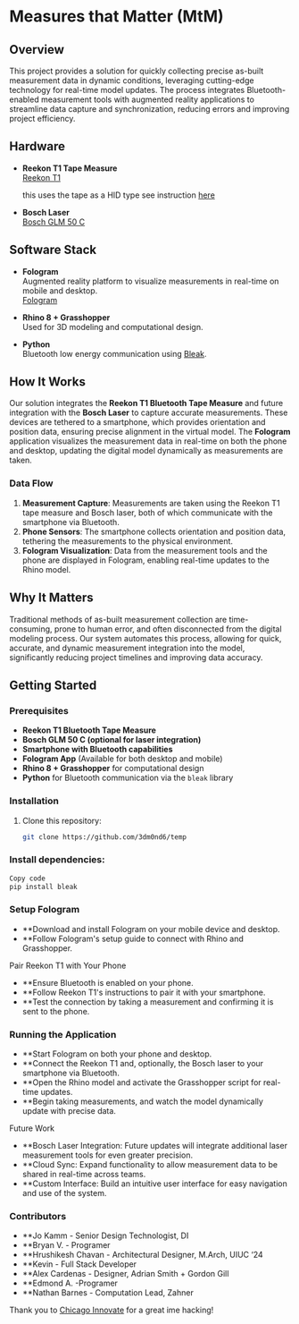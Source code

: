 # Measures that Matter (MtM)

## Overview

This project provides a solution for quickly collecting precise as-built measurement data in dynamic conditions, leveraging cutting-edge technology for real-time model updates. The process integrates Bluetooth-enabled measurement tools with augmented reality applications to streamline data capture and synchronization, reducing errors and improving project efficiency.

## Hardware

- **Reekon T1 Tape Measure**  
  [Reekon T1](https://www.reekon.tools/)

  this uses the tape as a HID type  see instruction [here](https://support.reekon.tools/hc/en-us/articles/20026126134292-Keyboard-Mode-Bluetooth-Digital-Tape-Measure)
  
- **Bosch Laser**  
  [Bosch GLM 50 C](https://www.boschtools.com/us/en/products/glm-50-c-0601072C10)

## Software Stack

- **Fologram**  
  Augmented reality platform to visualize measurements in real-time on mobile and desktop.  
  [Fologram](https://fologram.com/)
  
- **Rhino 8 + Grasshopper**  
  Used for 3D modeling and computational design.
  
- **Python**  
  Bluetooth low energy communication using [Bleak](https://github.com/hbldh/bleak).

## How It Works

Our solution integrates the **Reekon T1 Bluetooth Tape Measure** and future integration with the **Bosch Laser** to capture accurate measurements. These devices are tethered to a smartphone, which provides orientation and position data, ensuring precise alignment in the virtual model. The **Fologram** application visualizes the measurement data in real-time on both the phone and desktop, updating the digital model dynamically as measurements are taken.

### Data Flow

1. **Measurement Capture**: Measurements are taken using the Reekon T1 tape measure and Bosch laser, both of which communicate with the smartphone via Bluetooth.
2. **Phone Sensors**: The smartphone collects orientation and position data, tethering the measurements to the physical environment.
3. **Fologram Visualization**: Data from the measurement tools and the phone are displayed in Fologram, enabling real-time updates to the Rhino model.

## Why It Matters

Traditional methods of as-built measurement collection are time-consuming, prone to human error, and often disconnected from the digital modeling process. Our system automates this process, allowing for quick, accurate, and dynamic measurement integration into the model, significantly reducing project timelines and improving data accuracy.

## Getting Started

### Prerequisites

- **Reekon T1 Bluetooth Tape Measure**
- **Bosch GLM 50 C (optional for laser integration)**
- **Smartphone with Bluetooth capabilities**
- **Fologram App** (Available for both desktop and mobile)
- **Rhino 8 + Grasshopper** for computational design
- **Python** for Bluetooth communication via the `bleak` library

### Installation

1. Clone this repository:
   ```bash
   git clone https://github.com/3dm0nd6/temp


### Install dependencies:
  ```bash
  Copy code
  pip install bleak
```
### Setup Fologram
- **Download and install Fologram on your mobile device and desktop.
- **Follow Fologram's setup guide to connect with Rhino and Grasshopper.

Pair Reekon T1 with Your Phone
- **Ensure Bluetooth is enabled on your phone.
- **Follow Reekon T1's instructions to pair it with your smartphone.
- **Test the connection by taking a measurement and confirming it is sent to the phone.

### Running the Application
- **Start Fologram on both your phone and desktop.
- **Connect the Reekon T1 and, optionally, the Bosch laser to your smartphone via Bluetooth.
- **Open the Rhino model and activate the Grasshopper script for real-time updates.
- **Begin taking measurements, and watch the model dynamically update with precise data.

Future Work
- **Bosch Laser Integration: Future updates will integrate additional laser measurement tools for even greater precision.
- **Cloud Sync: Expand functionality to allow measurement data to be shared in real-time across teams.
- **Custom Interface: Build an intuitive user interface for easy navigation and use of the system.

### Contributors

- **Jo Kamm - Senior Design Technologist, DI
- **Bryan V. - Programer
- **Hrushikesh Chavan - Architectural Designer, M.Arch, UIUC ‘24
- **Kevin - Full Stack Developer
- **Alex Cardenas - Designer, Adrian Smith + Gordon Gill
- **Edmond A. -Programer
- **Nathan Barnes - Computation Lead, Zahner

Thank you to [Chicago Innovate](https://www.chicagoinnovate.tech/) for a great ime hacking!
